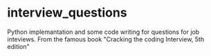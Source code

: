 # interview_questions
Python implemantation and some code writing for questions for job inteviews. 
From the famous book "Cracking the coding Interview, 5th edition"
